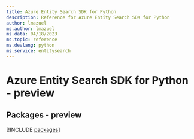 ```yaml
---
title: Azure Entity Search SDK for Python
description: Reference for Azure Entity Search SDK for Python
author: lmazuel
ms.author: lmazuel
ms.data: 04/18/2023
ms.topic: reference
ms.devlang: python
ms.service: entitysearch
---
```

# Azure Entity Search SDK for Python - preview
## Packages - preview
[!INCLUDE [packages](entity-search-index.md)]